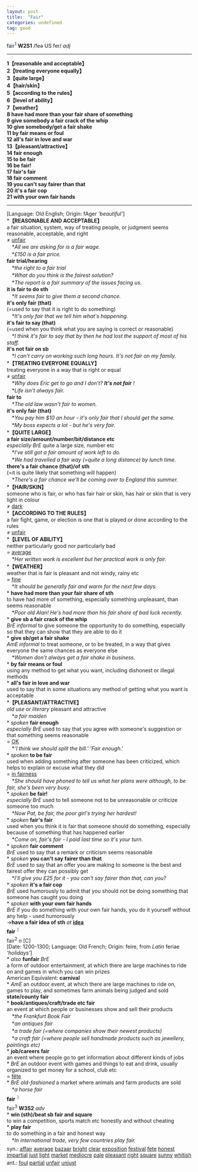 ```yaml
---
layout: post
title:  "Fair"
categories: undefined
tag: good
---
```

<DIV style="MARGIN: 0px 0px 5px">fair<SUP>1</SUP> <B>W2S1</B> /feə US fer/ <I>adj</I>
<HR>
<B>1【reasonable and acceptable】</B><BR><B>2【treating everyone equally】</B><BR><B>3【quite large】</B><BR><B>4【hair/skin】</B><BR><B>5【according to the rules】</B><BR><B>6【level of ability】</B><BR><B>7【weather】</B><BR><B>8 have had more than your fair share of something</B><BR><B>9 give somebody a fair crack of the whip</B><BR><B>10 give somebody/get a fair shake</B><BR><B>11 by fair means or foul</B><BR><B>12 all's fair in love and war</B><BR><B>13【pleasant/attractive】</B><BR><B>14 fair enough</B><BR><B>15 to be fair</B><BR><B>16 be fair!</B><BR><B>17 fair's fair</B><BR><B>18 fair comment</B><BR><B>19 you can't say fairer than that</B><BR><B>20 it's a fair cop</B><BR><B>21 with your own fair hands</B>
<HR>
[Language: Old English; Origin: fAger <I>'beautiful'</I>]<BR>*<B>【REASONABLE AND ACCEPTABLE】</B><BR>a fair situation, system, way of treating people, or judgment seems reasonable, acceptable, and right<BR>≠ <A href="{{ site.baseurl }}/unfair"><U>unfair</U></A><BR>　*<I>All we are asking for is a fair wage.</I><BR>　*<I>£150 is a fair price.</I><BR><B>fair trial/hearing</B><BR>　*<I>the right to a fair trial</I><BR>　*<I>What do you think is the fairest solution?</I><BR>　*<I>The report is a fair summary of the issues facing us.</I><BR><B>it is fair to do sth</B><BR>　*<I>It seems fair to give them a second chance.</I><BR><B>it's only fair (that)</B><BR>(=used to say that it is right to do something)<BR>　*<I>It's only fair that we tell him what's happening.</I><BR><B>it's fair to say (that)</B><BR>(=used when you think what you are saying is correct or reasonable)<BR>　*<I>I think it's fair to say that by then he had lost the support of most of his staff.</I><BR><B>it's not fair on sb</B><BR>　*<I>I can't carry on working such long hours. It's not fair on my family.</I><BR>*<B>【TREATING EVERYONE EQUALLY】</B><BR>treating everyone in a way that is right or equal<BR>≠ <A href="{{ site.baseurl }}/unfair"><U>unfair</U></A><BR>　*<I>Why does Eric get to go and I don't? <B>It's not fair</B> !</I><BR>　*<I>Life isn't always fair.</I><BR><B>fair to</B><BR>　*<I>The old law wasn't fair to women.</I><BR><B>it's only fair (that)</B><BR>　*<I>You pay him $10 an hour - it's only fair that I should get the same.</I><BR>　*<I>My boss expects a lot - but he's very fair.</I><BR>*<B>【QUITE LARGE】</B><BR><B>a fair size/amount/number/bit/distance etc</B><BR><I>especially BrE</I> quite a large size, number etc<BR>　*<I>I've still got a fair amount of work left to do.</I><BR>　*<I>We had travelled a fair way (=quite a long distance) by lunch time.</I><BR><B>there's a fair chance (that)/of sth</B><BR>(=it is quite likely that something will happen)<BR>　*<I>There's a fair chance we'll be coming over to England this summer.</I><BR>*<B>【HAIR/SKIN】</B><BR>someone who is fair, or who has fair hair or skin, has hair or skin that is very light in colour<BR>≠ <A href="{{ site.baseurl }}/dark"><U>dark</U></A><BR>*<B>【ACCORDING TO THE RULES】</B><BR>a fair fight, game, or election is one that is played or done according to the rules<BR>≠ <A href="{{ site.baseurl }}/unfair"><U>unfair</U></A><BR>*<B>【LEVEL OF ABILITY】</B><BR>neither particularly good nor particularly bad<BR>= <A href="{{ site.baseurl }}/average"><U>average</U></A><BR>　*<I>Her written work is excellent but her practical work is only fair.</I><BR>*<B>【WEATHER】</B><BR>weather that is fair is pleasant and not windy, rainy etc<BR>= <A href="{{ site.baseurl }}/fine"><U>fine</U></A><BR>　*<I>It should be generally fair and warm for the next few days.</I><BR>* <B>have had more than your fair share of sth</B><BR>to have had more of something, especially something unpleasant, than seems reasonable<BR>　*<I>Poor old Alan! He's had more than his fair share of bad luck recently.</I><BR>* <B>give sb a fair crack of the whip</B><BR><I>BrE informal</I> to give someone the opportunity to do something, especially so that they can show that they are able to do it<BR>* <B>give sb/get a fair shake</B><BR><I>AmE informal</I> to treat someone, or to be treated, in a way that gives everyone the same chances as everyone else<BR>　*<I>Women don't always get a fair shake in business.</I><BR>* <B>by fair means or foul</B><BR>using any method to get what you want, including dishonest or illegal methods<BR>* <B>all's fair in love and war</B><BR>used to say that in some situations any method of getting what you want is acceptable<BR>*<B>【PLEASANT/ATTRACTIVE】</B><BR><I>old use or literary</I> pleasant and attractive<BR>　*<I>a fair maiden</I><BR>* <I>spoken</I> <B>fair enough</B><BR><I>especially BrE</I> used to say that you agree with someone's suggestion or that something seems reasonable<BR>= <A href="{{ site.baseurl }}/OK"><U>OK</U></A><BR>　*<I>'I think we should split the bill.' 'Fair enough.'</I><BR>* <I>spoken</I> <B>to be fair</B><BR>used when adding something after someone has been criticized, which helps to explain or excuse what they did<BR>= <A href="{{ site.baseurl }}/fairness"><U>in fairness</U></A><BR>　*<I>She should have phoned to tell us what her plans were although, to be fair, she's been very busy.</I><BR>* <I>spoken</I> <B>be fair!</B><BR><I>especially BrE</I> used to tell someone not to be unreasonable or criticize someone too much<BR>　*<I>Now Pat, be fair, the poor girl's trying her hardest!</I><BR>* <I>spoken</I> <B>fair's fair</B><BR>used when you think it is fair that someone should do something, especially because of something that has happened earlier<BR>　*<I>Come on, fair's fair - I paid last time so it's your turn.</I><BR>* <I>spoken</I> <B>fair comment</B><BR><I>BrE</I> used to say that a remark or criticism seems reasonable<BR>* <I>spoken</I> <B>you can't say fairer than that</B><BR><I>BrE</I> used to say that an offer you are making to someone is the best and fairest offer they can possibly get<BR>　*<I>I'll give you £25 for it - you can't say fairer than that, can you?</I><BR>* <I>spoken</I> <B>it's a fair cop</B><BR><I>BrE</I> used humorously to admit that you should not be doing something that someone has caught you doing<BR>* <I>spoken</I> <B>with your own fair hands</B><BR><I>BrE</I> if you do something with your own fair hands, you do it yourself without any help - used humorously<BR>→<B>have a fair idea of sth</B> <I>at</I> <B><A href="{{ site.baseurl }}/idea"><U>idea</U></A></B></DIV>
<DIV style="COLOR: #808080; MARGIN: 0px 0px 5px; LINE-HEIGHT: normal"><SPAN style="FONT-SIZE: 10.5pt; COLOR: #000000; LINE-HEIGHT: normal"><B>fair</B></SPAN> <SUP style="FONT-SIZE: 83%; LINE-HEIGHT: normal">2</SUP> </DIV>
<DIV style="MARGIN: 0px 0px 5px">fair<SUP>2</SUP> <I>n</I> [C] <BR>[Date: 1200-1300; Language: Old French; Origin: feire, from <I>Latin</I> feriae <I>'holidays'</I>]<BR>* <I>also</I> <B>funfair</B> <I>BrE</I> <BR>a form of outdoor entertainment, at which there are large machines to ride on and games in which you can win prizes<BR>American Equivalent: <B>carnival</B><BR>* <I>AmE</I> an outdoor event, at which there are large machines to ride on, games to play, and sometimes farm animals being judged and sold<BR><B>state/county fair</B><BR>* <B>book/antiques/craft/trade etc fair</B><BR>an event at which people or businesses show and sell their products<BR>　*<I>the Frankfurt Book Fair</I><BR>　*<I>an antiques fair</I><BR>　*<I>a trade fair (=where companies show their newest products)</I> <BR>　*<I>a craft fair (=where people sell handmade products such as jewellery, paintings etc)</I> <BR>* <B>job/careers fair</B><BR>an event where people go to get information about different kinds of jobs<BR>* <I>BrE</I> an outdoor event with games and things to eat and drink, usually organized to get money for a school, club etc<BR>= <A href="{{ site.baseurl }}/fete"><U>fête</U></A><BR>* <I>BrE old-fashioned</I> a market where animals and farm products are sold<BR>　*<I>a horse fair</I></DIV>
<DIV style="COLOR: #808080; MARGIN: 0px 0px 5px; LINE-HEIGHT: normal"><SPAN style="FONT-SIZE: 10.5pt; COLOR: #000000; LINE-HEIGHT: normal"><B>fair</B></SPAN> <SUP style="FONT-SIZE: 83%; LINE-HEIGHT: normal">3</SUP> </DIV>
<DIV style="MARGIN: 0px 0px 5px">fair<SUP>3</SUP> <B>W3S2</B> <I>adv</I> <BR>* <B>win (sth)/beat sb fair and square</B><BR>to win a competition, sports match etc honestly and without cheating<BR>* <B>play fair</B><BR>to do something in a fair and honest way<BR>　*<I>In international trade, very few countries play fair.</I></DIV>
<DIV style="MARGIN: 0px 0px 5px">
<DIV style="MARGIN: 4px 0px">syn.: <A href="{{ site.baseurl }}/affair"><U>affair</U></A> <A href="{{ site.baseurl }}/average"><U>average</U></A> <A href="{{ site.baseurl }}/bazaar"><U>bazaar</U></A> <A href="{{ site.baseurl }}/bright"><U>bright</U></A> <A href="{{ site.baseurl }}/clear"><U>clear</U></A> <A href="{{ site.baseurl }}/exposition"><U>exposition</U></A> <A href="{{ site.baseurl }}/festival"><U>festival</U></A> <A href="{{ site.baseurl }}/fete"><U>fete</U></A> <A href="{{ site.baseurl }}/honest"><U>honest</U></A> <A href="{{ site.baseurl }}/impartial"><U>impartial</U></A> <A href="{{ site.baseurl }}/just"><U>just</U></A> <A href="{{ site.baseurl }}/light"><U>light</U></A> <A href="{{ site.baseurl }}/market"><U>market</U></A> <A href="{{ site.baseurl }}/mediocre"><U>mediocre</U></A> <A href="{{ site.baseurl }}/pale"><U>pale</U></A> <A href="{{ site.baseurl }}/pleasant"><U>pleasant</U></A> <A href="{{ site.baseurl }}/right"><U>right</U></A> <A href="{{ site.baseurl }}/square"><U>square</U></A> <A href="{{ site.baseurl }}/sunny"><U>sunny</U></A> <A href="{{ site.baseurl }}/whitish"><U>whitish</U></A></DIV>
<DIV style="MARGIN: 4px 0px">ant.: <A href="{{ site.baseurl }}/foul"><U>foul</U></A> <A href="{{ site.baseurl }}/partial"><U>partial</U></A> <A href="{{ site.baseurl }}/unfair"><U>unfair</U></A> <A href="{{ site.baseurl }}/unjust"><U>unjust</U></A></DIV></DIV>
